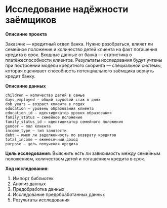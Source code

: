 # Исследование надёжности заёмщиков

**Описание проекта**  
    
Заказчик — кредитный отдел банка. Нужно разобраться, влияет ли семейное положение и количество детей клиента на факт погашения кредита в срок. Входные данные от банка — статистика о платёжеспособности клиентов.
Результаты исследования будут учтены при построении модели кредитного скоринга — специальной системы, которая оценивает способность потенциального заёмщика вернуть кредит банку.

**Описание данных**

    children — количество детей в семье
    days_employed — общий трудовой стаж в днях
    dob_years — возраст клиента в годах
    education — уровень образования клиента
    education_id — идентификатор уровня образования
    family_status — семейное положение
    family_status_id — идентификатор семейного положения
    gender — пол клиента
    income_type — тип занятости
    debt — имел ли задолженность по возврату кредитов
    total_income — ежемесячный доход
    purpose — цель получения кредита
   
**Цель исследования:**
Выяснить есть ли зависимость между семейным положением, количеством детей и погашением кредита в срок.

**Ход исследования:**
1. Импорт библиотек
2. Анализ данных
3. Предобработка данных
4. Исследование предобработанных данных
5. Результаты исследования

